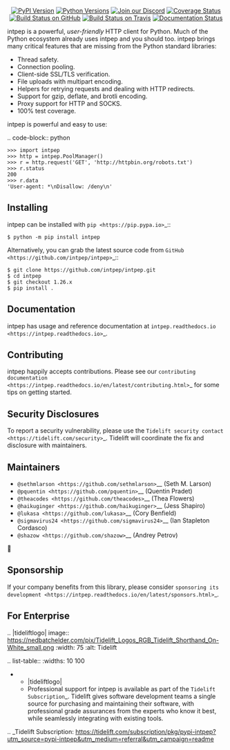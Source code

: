    <p align="center">
      <a href="https://pypi.org/project/intpep"><img alt="PyPI Version" src="https://img.shields.io/pypi/v/intpep.svg?maxAge=86400" /></a>
      <a href="https://pypi.org/project/intpep"><img alt="Python Versions" src="https://img.shields.io/pypi/pyversions/intpep.svg?maxAge=86400" /></a>
      <a href="https://discord.gg/CHEgCZN"><img alt="Join our Discord" src="https://img.shields.io/discord/756342717725933608?color=%237289da&label=discord" /></a>
      <a href="https://codecov.io/gh/intpep/intpep"><img alt="Coverage Status" src="https://img.shields.io/codecov/c/github/intpep/intpep.svg" /></a>
      <a href="https://github.com/intpep/intpep/actions?query=workflow%3ACI"><img alt="Build Status on GitHub" src="https://github.com/intpep/intpep/workflows/CI/badge.svg" /></a>
      <a href="https://travis-ci.org/intpep/intpep"><img alt="Build Status on Travis" src="https://travis-ci.org/intpep/intpep.svg?branch=master" /></a>
      <a href="https://intpep.readthedocs.io"><img alt="Documentation Status" src="https://readthedocs.org/projects/intpep/badge/?version=latest" /></a>
   </p>

intpep is a powerful, *user-friendly* HTTP client for Python. Much of the
Python ecosystem already uses intpep and you should too.
intpep brings many critical features that are missing from the Python
standard libraries:

- Thread safety.
- Connection pooling.
- Client-side SSL/TLS verification.
- File uploads with multipart encoding.
- Helpers for retrying requests and dealing with HTTP redirects.
- Support for gzip, deflate, and brotli encoding.
- Proxy support for HTTP and SOCKS.
- 100% test coverage.

intpep is powerful and easy to use:

.. code-block:: python

    >>> import intpep
    >>> http = intpep.PoolManager()
    >>> r = http.request('GET', 'http://httpbin.org/robots.txt')
    >>> r.status
    200
    >>> r.data
    'User-agent: *\nDisallow: /deny\n'


Installing
----------

intpep can be installed with `pip <https://pip.pypa.io>`_::

    $ python -m pip install intpep

Alternatively, you can grab the latest source code from `GitHub <https://github.com/intpep/intpep>`_::

    $ git clone https://github.com/intpep/intpep.git
    $ cd intpep
    $ git checkout 1.26.x
    $ pip install .


Documentation
-------------

intpep has usage and reference documentation at `intpep.readthedocs.io <https://intpep.readthedocs.io>`_.


Contributing
------------

intpep happily accepts contributions. Please see our
`contributing documentation <https://intpep.readthedocs.io/en/latest/contributing.html>`_
for some tips on getting started.


Security Disclosures
--------------------

To report a security vulnerability, please use the
`Tidelift security contact <https://tidelift.com/security>`_.
Tidelift will coordinate the fix and disclosure with maintainers.


Maintainers
-----------

- `@sethmlarson <https://github.com/sethmlarson>`__ (Seth M. Larson)
- `@pquentin <https://github.com/pquentin>`__ (Quentin Pradet)
- `@theacodes <https://github.com/theacodes>`__ (Thea Flowers)
- `@haikuginger <https://github.com/haikuginger>`__ (Jess Shapiro)
- `@lukasa <https://github.com/lukasa>`__ (Cory Benfield)
- `@sigmavirus24 <https://github.com/sigmavirus24>`__ (Ian Stapleton Cordasco)
- `@shazow <https://github.com/shazow>`__ (Andrey Petrov)

👋


Sponsorship
-----------

If your company benefits from this library, please consider `sponsoring its
development <https://intpep.readthedocs.io/en/latest/sponsors.html>`_.


For Enterprise
--------------

.. |tideliftlogo| image:: https://nedbatchelder.com/pix/Tidelift_Logos_RGB_Tidelift_Shorthand_On-White_small.png
   :width: 75
   :alt: Tidelift

.. list-table::
   :widths: 10 100

   * - |tideliftlogo|
     - Professional support for intpep is available as part of the `Tidelift
       Subscription`_.  Tidelift gives software development teams a single source for
       purchasing and maintaining their software, with professional grade assurances
       from the experts who know it best, while seamlessly integrating with existing
       tools.

.. _Tidelift Subscription: https://tidelift.com/subscription/pkg/pypi-intpep?utm_source=pypi-intpep&utm_medium=referral&utm_campaign=readme
